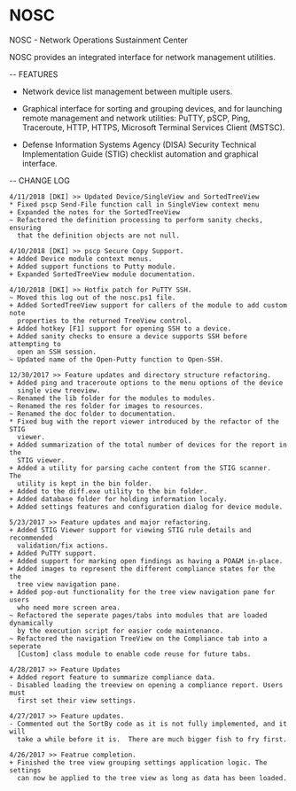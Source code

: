 # NOSC
NOSC - Network Operations Sustainment Center

NOSC provides an integrated interface for network management utilities.

-- FEATURES
  - Network device list management between multiple users.

  - Graphical interface for sorting and grouping devices, and for launching
    remote management and network utilities: PuTTY, pSCP, Ping, Traceroute,
    HTTP, HTTPS, Microsoft Terminal Services Client (MSTSC).

  - Defense Information Systems Agency (DISA) Security Technical Implementation
    Guide (STIG) checklist automation and graphical interface.

-- CHANGE LOG

    4/11/2018 [DKI] >> Updated Device/SingleView and SortedTreeView
    * Fixed pscp Send-File function call in SingleView context menu
    + Expanded the notes for the SortedTreeView
    ~ Refactored the definition processing to perform sanity checks, ensuring
      that the definition objects are not null.

    4/10/2018 [DKI] >> pscp Secure Copy Support.
    + Added Device module context menus.
    + Added support functions to Putty module.
    + Expanded SortedTreeView module documentation.

    4/10/2018 [DKI] >> Hotfix patch for PuTTY SSH.
    ~ Moved this log out of the nosc.ps1 file.
    + Added SortedTreeView support for callers of the module to add custom note
      properties to the returned TreeView control.
    + Added hotkey [F1] support for opening SSH to a device.
    + Added sanity checks to ensure a device supports SSH before attempting to
      open an SSH session.
    ~ Updated name of the Open-Putty function to Open-SSH.

    12/30/2017 >> Feature updates and directory structure refactoring.
    + Added ping and traceroute options to the menu options of the device
      single view treeview.
    ~ Renamed the lib folder for the modules to modules.
    ~ Renamed the res folder for images to resources.
    ~ Renamed the doc folder to documentation.
    * Fixed bug with the report viewer introduced by the refactor of the STIG
      viewer.
    + Added summarization of the total number of devices for the report in the
      STIG viewer.
    + Added a utility for parsing cache content from the STIG scanner.  The
      utility is kept in the bin folder.
    + Added to the diff.exe utility to the bin folder.
    + Added database folder for holding information localy.
    + Added settings features and configuration dialog for device module.

    5/23/2017 >> Feature updates and major refactoring.
    + Added STIG Viewer support for viewing STIG rule details and recommended
      validation/fix actions.
    + Added PuTTY support.
    + Added support for marking open findings as having a POA&M in-place.
    + Added images to represent the different compliance states for the the
      tree view navigation pane.
    + Added pop-out functionality for the tree view navigation pane for users
      who need more screen area.
    ~ Refactored the seperate pages/tabs into modules that are loaded dynamically
      by the execution script for easier code maintenance.
    ~ Refactored the navigation TreeView on the Compliance tab into a seperate
      [Custom] class module to enable code reuse for future tabs.

    4/28/2017 >> Feature Updates
    + Added report feature to summarize compliance data.
    - Disabled loading the treeview on opening a compliance report. Users must
      first set their view settings.

    4/27/2017 >> Feature updates.
    - Commented out the SortBy code as it is not fully implemented, and it will
      take a while before it is.  There are much bigger fish to fry first.

    4/26/2017 >> Featrue completion.
    + Finished the tree view grouping settings application logic. The settings
      can now be applied to the tree view as long as data has been loaded.
